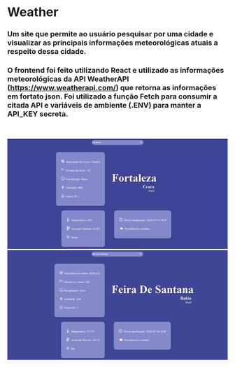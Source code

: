 # Weather

### Um site que permite ao usuário pesquisar por uma cidade e visualizar as principais informações meteorológicas atuais a respeito dessa cidade.

### O frontend foi feito utilizando React e utilizado as informações meteorológicas da API WeatherAPI (https://www.weatherapi.com/) que retorna as informações em fortato json. Foi utilizado a função Fetch para consumir a citada API e variáveis de ambiente (.ENV) para manter a API_KEY secreta.

</br>

![weather](weather_1.png)
</br>
![weather](weather_2.png)